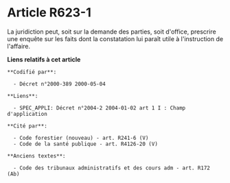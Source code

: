 # Article R623-1

La juridiction peut, soit sur la demande des parties, soit d'office, prescrire une enquête sur les faits dont la constatation
lui paraît utile à l'instruction de l'affaire.

**Liens relatifs à cet article**

	**Codifié par**:

	  - Décret n°2000-389 2000-05-04

	**Liens**:

	  - SPEC_APPLI: Décret n°2004-2 2004-01-02 art 1 I : Champ d'application

	**Cité par**:

	  - Code forestier (nouveau) - art. R241-6 (V)
	  - Code de la santé publique - art. R4126-20 (V)

	**Anciens textes**:

	  - Code des tribunaux administratifs et des cours adm - art. R172 (Ab)
